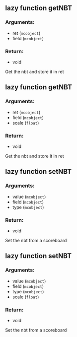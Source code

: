 ## lazy function getNBT
### Arguments:
- ret (`mcobject`)
- field (`mcobject`)
### Return:
- void


Get the nbt and store it in ret

## lazy function getNBT
### Arguments:
- ret (`mcobject`)
- field (`mcobject`)
- scale (`float`)
### Return:
- void


Get the nbt and store it in ret

## lazy function setNBT
### Arguments:
- value (`mcobject`)
- field (`mcobject`)
- type (`mcobject`)
### Return:
- void


Set the nbt from a scoreboard

## lazy function setNBT
### Arguments:
- value (`mcobject`)
- field (`mcobject`)
- type (`mcobject`)
- scale (`float`)
### Return:
- void


Set the nbt from a scoreboard



